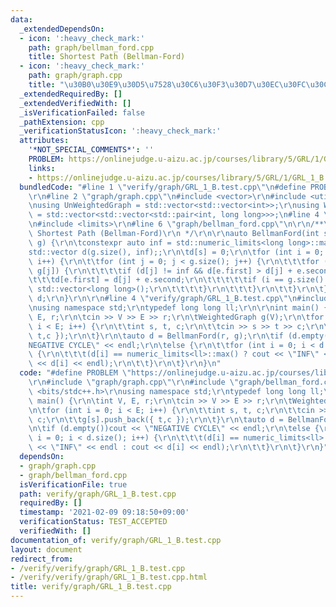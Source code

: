 ```yaml
---
data:
  _extendedDependsOn:
  - icon: ':heavy_check_mark:'
    path: graph/bellman_ford.cpp
    title: Shortest Path (Bellman-Ford)
  - icon: ':heavy_check_mark:'
    path: graph/graph.cpp
    title: "\u30B0\u30E9\u30D5\u7528\u30C6\u30F3\u30D7\u30EC\u30FC\u30C8"
  _extendedRequiredBy: []
  _extendedVerifiedWith: []
  _isVerificationFailed: false
  _pathExtension: cpp
  _verificationStatusIcon: ':heavy_check_mark:'
  attributes:
    '*NOT_SPECIAL_COMMENTS*': ''
    PROBLEM: https://onlinejudge.u-aizu.ac.jp/courses/library/5/GRL/1/GRL_1_B
    links:
    - https://onlinejudge.u-aizu.ac.jp/courses/library/5/GRL/1/GRL_1_B
  bundledCode: "#line 1 \"verify/graph/GRL_1_B.test.cpp\"\n#define PROBLEM \"https://onlinejudge.u-aizu.ac.jp/courses/library/5/GRL/1/GRL_1_B\"\
    \r\n#line 2 \"graph/graph.cpp\"\n#include <vector>\r\n#include <utility>\r\n\r\
    \nusing UnWeightedGraph = std::vector<std::vector<int>>;\r\nusing WeightedGraph\
    \ = std::vector<std::vector<std::pair<int, long long>>>;\n#line 4 \"graph/bellman_ford.cpp\"\
    \n#include <limits>\r\n#line 6 \"graph/bellman_ford.cpp\"\n\r\n/**\r\n * @title\
    \ Shortest Path (Bellman-Ford)\r\n */\r\n\r\nauto BellmanFord(int s, WeightedGraph&\
    \ g) {\r\n\tconstexpr auto inf = std::numeric_limits<long long>::max();\r\n\t\
    std::vector d(g.size(), inf);;\r\n\td[s] = 0;\r\n\tfor (int i = 0; i < g.size();\
    \ i++) {\r\n\t\tfor (int j = 0; j < g.size(); j++) {\r\n\t\t\tfor (auto&& e :\
    \ g[j]) {\r\n\t\t\t\tif (d[j] != inf && d[e.first] > d[j] + e.second) {\r\n\t\t\
    \t\t\td[e.first] = d[j] + e.second;\r\n\t\t\t\t\tif (i == g.size() - 1)return\
    \ std::vector<long long>();\r\n\t\t\t\t}\r\n\t\t\t}\r\n\t\t}\r\n\t}\r\n\treturn\
    \ d;\r\n}\r\n\r\n#line 4 \"verify/graph/GRL_1_B.test.cpp\"\n#include <bits/stdc++.h>\r\
    \nusing namespace std;\r\ntypedef long long ll;\r\n\r\nint main() {\r\n\tint V,\
    \ E, r;\r\n\tcin >> V >> E >> r;\r\n\tWeightedGraph g(V);\r\n\tfor (int i = 0;\
    \ i < E; i++) {\r\n\t\tint s, t, c;\r\n\t\tcin >> s >> t >> c;\r\n\t\tg[s].push_back({\
    \ t,c });\r\n\t}\r\n\tauto d = BellmanFord(r, g);\r\n\tif (d.empty())cout << \"\
    NEGATIVE CYCLE\" << endl;\r\n\telse {\r\n\t\tfor (int i = 0; i < d.size(); i++)\
    \ {\r\n\t\t\t(d[i] == numeric_limits<ll>::max() ? cout << \"INF\" << endl : cout\
    \ << d[i] << endl);\r\n\t\t}\r\n\t}\r\n}\n"
  code: "#define PROBLEM \"https://onlinejudge.u-aizu.ac.jp/courses/library/5/GRL/1/GRL_1_B\"\
    \r\n#include \"graph/graph.cpp\"\r\n#include \"graph/bellman_ford.cpp\"\r\n#include\
    \ <bits/stdc++.h>\r\nusing namespace std;\r\ntypedef long long ll;\r\n\r\nint\
    \ main() {\r\n\tint V, E, r;\r\n\tcin >> V >> E >> r;\r\n\tWeightedGraph g(V);\r\
    \n\tfor (int i = 0; i < E; i++) {\r\n\t\tint s, t, c;\r\n\t\tcin >> s >> t >>\
    \ c;\r\n\t\tg[s].push_back({ t,c });\r\n\t}\r\n\tauto d = BellmanFord(r, g);\r\
    \n\tif (d.empty())cout << \"NEGATIVE CYCLE\" << endl;\r\n\telse {\r\n\t\tfor (int\
    \ i = 0; i < d.size(); i++) {\r\n\t\t\t(d[i] == numeric_limits<ll>::max() ? cout\
    \ << \"INF\" << endl : cout << d[i] << endl);\r\n\t\t}\r\n\t}\r\n}"
  dependsOn:
  - graph/graph.cpp
  - graph/bellman_ford.cpp
  isVerificationFile: true
  path: verify/graph/GRL_1_B.test.cpp
  requiredBy: []
  timestamp: '2021-02-09 09:18:50+09:00'
  verificationStatus: TEST_ACCEPTED
  verifiedWith: []
documentation_of: verify/graph/GRL_1_B.test.cpp
layout: document
redirect_from:
- /verify/verify/graph/GRL_1_B.test.cpp
- /verify/verify/graph/GRL_1_B.test.cpp.html
title: verify/graph/GRL_1_B.test.cpp
---
```

